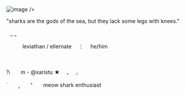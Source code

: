 ![image](https://github.com/user-attachments/assets/24dde42c-8759-4c67-b54b-d2b78a785043) />


"sharks are the gods of the sea, but they lack some legs with knees."





⠀_ _
⠀　




⠀  　⠀ leviathan / ellernate   ⋮  he/him　　 　 

⠀　



𐙚　　m -  @xaristu ★　 ₊  ◞　

 
 
 
 ˙　　˳　　⁺　　meow shark enthusiast 
